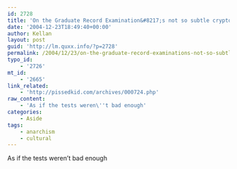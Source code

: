 ```yaml
---
id: 2728
title: 'On the Graduate Record Examination&#8217;s not so subtle crypto-facist biases'
date: '2004-12-23T18:49:40+00:00'
author: Kellan
layout: post
guid: 'http://lm.quxx.info/?p=2728'
permalink: /2004/12/23/on-the-graduate-record-examinations-not-so-subtle-crypto-facist-biases/
typo_id:
    - '2726'
mt_id:
    - '2665'
link_related:
    - 'http://pissedkid.com/archives/000724.php'
raw_content:
    - 'As if the tests weren\''t bad enough'
categories:
    - Aside
tags:
    - anarchism
    - cultural
---
```


As if the tests weren’t bad enough